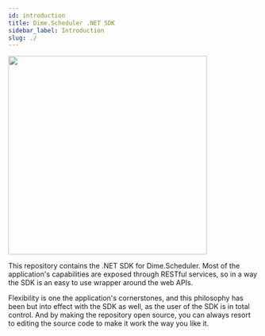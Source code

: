 ```yaml
---
id: introduction
title: Dime.Scheduler .NET SDK
sidebar_label: Introduction
slug: ./
---
```


<img className="center" src="/static/img/connect.svg" height='400px' />


This repository contains the .NET SDK for Dime.Scheduler. Most of the application's capabilities are exposed through RESTful services, so in a way the SDK is an easy to use wrapper around the web APIs.

Flexibility is one the application's cornerstones, and this philosophy has been but into effect with the SDK as well, as the user of the SDK is in total control. And by making the repository open source, you can always resort to editing the source code to make it work the way you like it.

